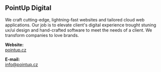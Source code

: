 ## PointUp Digital

We craft cutting-edge, lightning-fast websites and tailored cloud web applications. Our job is to elevate client's digital experience trought stuning ux/ui design and hand-crafted software to meet the needs of a client. We transform companies to love brands.

**Website:** \
[pointup.cz](https://www.pointup.cz)

**E-mail:** \
[info@pointup.cz](mailto:info@pointup.cz)
